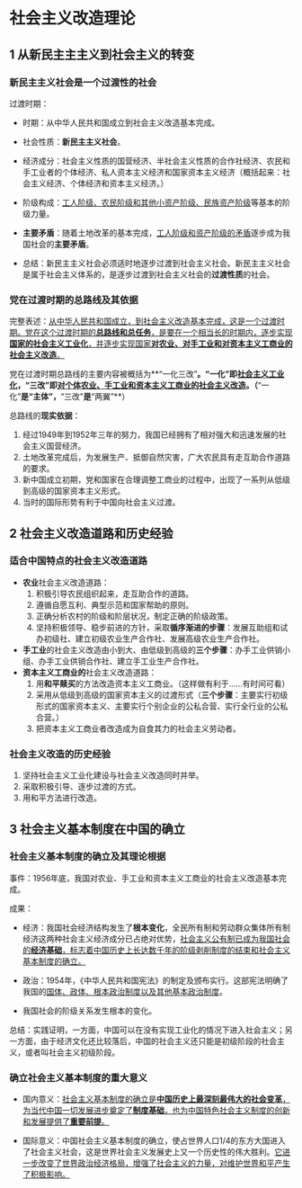 # 社会主义改造理论

## 1 从新民主主主义到社会主义的转变

### 新民主主义社会是一个过渡性的社会

过渡时期：

- 时期：从中华人民共和国成立到社会主义改造基本完成。

- 社会性质：**新民主主义社会**。
- 经济成分：社会主义性质的国营经济、半社会主义性质的合作社经济、农民和手工业者的个体经济、私人资本主义经济和国家资本主义经济（概括起来：社会主义经济、个体经济和资本主义经济。）
- 阶级构成：<u>工人阶级、农民阶级和其他小资产阶级、民族资产阶级</u>等基本的阶级力量。
- **主要矛盾**：随着土地改革的基本完成，<u>工人阶级和资产阶级的矛盾</u>逐步成为我国社会的**主要矛盾**。
- 总结：新民主主义社会必须适时地逐步过渡到社会主义社会。新民主主义社会是属于社会主义体系的，是逐步过渡到社会主义社会的**过渡性质**的社会。

### 党在过渡时期的总路线及其依据

完整表述：<u>从中华人民共和国成立，到社会主义改造基本完成，这是一个过渡时期。党在这个过渡时期的**总路线和总任务**，是要在一个相当长的时期内，逐步实现**国家的社会主义工业化**，并逐步实现国家**对农业、对手工业和对资本主义工商业的社会主义改造**。</u>

党在过渡时期总路线的主要内容被概括为**“一化三改”**。“一化”即<u>社会主义工业化</u>，“三改”即<u>对个体农业、手工业和资本主义工商业的社会主义改造</u>。（**“一化”**是“**主体”**，**“三改”**是**“两翼”**）

总路线的**现实依据**：

1. 经过1949年到1952年三年的努力，我国已经拥有了相对强大和迅速发展的社会主义国营经济。
2. 土地改革完成后，为发展生产、抵御自然灾害，广大农民具有走互助合作道路的要求。
3. 新中国成立初期，党和国家在合理调整工商业的过程中，出现了一系列从低级到高级的国家资本主义形式。
4. 当时的国际形势有利于中国向社会主义过渡。

## 2 社会主义改造道路和历史经验

### 适合中国特点的社会主义改造道路

- **农业**社会主义改造道路：
  1. 积极引导农民组织起来，走互助合作的道路。
  2. 遵循自愿互利、典型示范和国家帮助的原则。
  3. 正确分析农村的阶级和阶层状况，制定正确的阶级政策。
  4. 坚持积极领导、稳步前进的方针，采取**循序渐进的步骤**：发展互助组和试办初级社、建立初级农业生产合作社、发展高级农业生产合作社。
- **手工业**的社会主义改造由小到大、由低级到高级的**三个步骤**：办手工业供销小组、办手工业供销合作社、建立手工业生产合作社。
- **资本主义工商业的**社会主义改造道路：
  1. 用**和平赎买**的方法改造资本主义工商业。（这样做有利于……有时间可看）
  2. 采用从低级到高级的国家资本主义的过渡形式（**三个步骤**：主要实行初级形式的国家资本主义、主要实行个别企业的公私合营、实行全行业的公私合营。）
  3. 把资本主义工商业者改造成为自食其力的社会主义劳动者。

### 社会主义改造的历史经验

1. 坚持社会主义工业化建设与社会主义改造同时并举。
2. 采取积极引导、逐步过渡的方式。
3. 用和平方法进行改造。

## 3 社会主义基本制度在中国的确立

### 社会主义基本制度的确立及其理论根据

事件：1956年底，我国对农业、手工业和资本主义工商业的社会主义改造基本完成。

成果：

- 经济：我国社会经济结构发生了**根本变化**，全民所有制和劳动群众集体所有制经济这两种社会主义经济成分已占绝对优势，<u>社会主义公有制已成为我国社会的**经济基础**，标志着中国历史上长达数千年的阶级剥削制度的结束和社会主义基本制度的确立。</u>

- 政治：1954年，《中华人民共和国宪法》的制定及颁布实行。这部宪法明确了我国的<u>国体、政体、根本政治制度以及其他基本政治制度</u>。
- 我国社会的阶级关系发生根本的变化。

总结：实践证明，一方面，中国可以在没有实现工业化的情况下进入社会主义；另一方面，由于经济文化还比较落后，中国的社会主义还只能是初级阶段的社会主义，或者叫社会主义初级阶段。

### 确立社会主义基本制度的重大意义

- 国内意义：<u>社会主义基本制度的确立是**中国历史上最深刻最伟大的社会变革**，为当代中国一切发展进步奠定了**制度基础**，也为中国特色社会主义制度的创新和发展提供了**重要前提**。</u>

- 国际意义：中国社会主义基本制度的确立，使占世界人口1/4的东方大国进入了社会主义社会，这是世界社会主义发展史上又一个历史性的伟大胜利。<u>它进一步改变了世界政治经济格局，增强了社会主义的力量，对维护世界和平产生了积极影响。</u>

